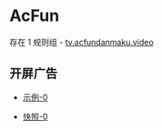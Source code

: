 # AcFun

存在 1 规则组 - [tv.acfundanmaku.video](/src/apps/tv.acfundanmaku.video.ts)

## 开屏广告

- [示例-0](https://m.gkd.li/6328439/1a9541c5-fba7-4ecc-a276-f19a5641df1f)

- [快照-0](https://i.gkd.li/import/13348326)
